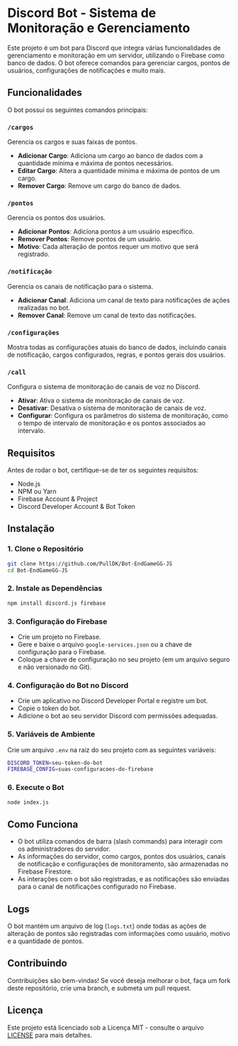 
# Discord Bot - Sistema de Monitoração e Gerenciamento

Este projeto é um bot para Discord que integra várias funcionalidades de gerenciamento e monitoração em um servidor, utilizando o Firebase como banco de dados. O bot oferece comandos para gerenciar cargos, pontos de usuários, configurações de notificações e muito mais.

## Funcionalidades

O bot possui os seguintes comandos principais:

### `/cargos`

Gerencia os cargos e suas faixas de pontos.

- **Adicionar Cargo**: Adiciona um cargo ao banco de dados com a quantidade mínima e máxima de pontos necessários.
- **Editar Cargo**: Altera a quantidade mínima e máxima de pontos de um cargo.
- **Remover Cargo**: Remove um cargo do banco de dados.

### `/pontos`

Gerencia os pontos dos usuários.

- **Adicionar Pontos**: Adiciona pontos a um usuário específico.
- **Remover Pontos**: Remove pontos de um usuário.
- **Motivo**: Cada alteração de pontos requer um motivo que será registrado.

### `/notificação`

Gerencia os canais de notificação para o sistema.

- **Adicionar Canal**: Adiciona um canal de texto para notificações de ações realizadas no bot.
- **Remover Canal**: Remove um canal de texto das notificações.

### `/configurações`

Mostra todas as configurações atuais do banco de dados, incluindo canais de notificação, cargos configurados, regras, e pontos gerais dos usuários.

### `/call`

Configura o sistema de monitoração de canais de voz no Discord.

- **Ativar**: Ativa o sistema de monitoração de canais de voz.
- **Desativar**: Desativa o sistema de monitoração de canais de voz.
- **Configurar**: Configura os parâmetros do sistema de monitoração, como o tempo de intervalo de monitoração e os pontos associados ao intervalo.

## Requisitos

Antes de rodar o bot, certifique-se de ter os seguintes requisitos:

- Node.js
- NPM ou Yarn
- Firebase Account & Project
- Discord Developer Account & Bot Token

## Instalação

### 1. Clone o Repositório

```bash
git clone https://github.com/PullDK/Bot-EndGameGG-JS
cd Bot-EndGameGG-JS
```

### 2. Instale as Dependências

```bash
npm install discord.js firebase
```

### 3. Configuração do Firebase

- Crie um projeto no Firebase.
- Gere e baixe o arquivo `google-services.json` ou a chave de configuração para o Firebase.
- Coloque a chave de configuração no seu projeto (em um arquivo seguro e não versionado no Git).

### 4. Configuração do Bot no Discord

- Crie um aplicativo no Discord Developer Portal e registre um bot.
- Copie o token do bot.
- Adicione o bot ao seu servidor Discord com permissões adequadas.

### 5. Variáveis de Ambiente

Crie um arquivo `.env` na raiz do seu projeto com as seguintes variáveis:

```bash
DISCORD_TOKEN=seu-token-do-bot
FIREBASE_CONFIG=suas-configuracoes-do-firebase
```

### 6. Execute o Bot

```bash
node index.js
```

## Como Funciona

- O bot utiliza comandos de barra (slash commands) para interagir com os administradores do servidor.
- As informações do servidor, como cargos, pontos dos usuários, canais de notificação e configurações de monitoramento, são armazenadas no Firebase Firestore.
- As interações com o bot são registradas, e as notificações são enviadas para o canal de notificações configurado no Firebase.

## Logs

O bot mantém um arquivo de log (`logs.txt`) onde todas as ações de alteração de pontos são registradas com informações como usuário, motivo e a quantidade de pontos.

## Contribuindo

Contribuições são bem-vindas! Se você deseja melhorar o bot, faça um fork deste repositório, crie uma branch, e submeta um pull request.

## Licença

Este projeto está licenciado sob a Licença MIT - consulte o arquivo [LICENSE](LICENSE) para mais detalhes.


